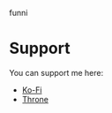 funni

# Support
You can support me here:

- [Ko-Fi](https://ko-fi.com/uselessyum)
- [Throne](https://throne.com/YumYummity)
